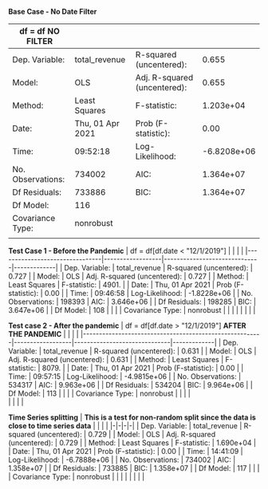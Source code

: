 **Base Case - No Date Filter**

| df = df **NO FILTER** |                  |                              |             |
|-----------------------|------------------|------------------------------|-------------|
| Dep. Variable:        | total_revenue    | R-squared (uncentered):      | 0.655       |
| Model:                | OLS              | Adj. R-squared (uncentered): | 0.655       |
| Method:               | Least Squares    | F-statistic:                 | 1.203e+04   |
| Date:                 | Thu, 01 Apr 2021 | Prob (F-statistic):          | 0.00        |
| Time:                 | 09:52:18         | Log-Likelihood:              | -6.8208e+06 |
| No. Observations:     | 734002           | AIC:                         | 1.364e+07   |
| Df Residuals:         | 733886           | BIC:                         | 1.364e+07   |
| Df Model:             | 116              |                              |             |
| Covariance Type:      | nonrobust        |                              |             |
|                       |                  |                              |             |


**Test Case 1 - Before the Pandemic**
| df = df[df.date < "12/1/2019"] |                  |                              |             |
|--------------------------------|------------------|------------------------------|-------------|
| Dep. Variable:                 | total_revenue    | R-squared (uncentered):      | 0.727       |
| Model:                         | OLS              | Adj. R-squared (uncentered): | 0.727       |
| Method:                        | Least Squares    | F-statistic:                 | 4901.       |
| Date:                          | Thu, 01 Apr 2021 | Prob (F-statistic):          | 0.00        |
| Time:                          | 09:46:58         | Log-Likelihood:              | -1.8228e+06 |
| No. Observations:              | 198393           | AIC:                         | 3.646e+06   |
| Df Residuals:                  | 198285           | BIC:                         | 3.647e+06   |
| Df Model:                      | 108              |                              |             |
| Covariance Type:               | nonrobust        |                              |             |
|                                |                  |                              |             |

**Test case 2 - After the pandemic**
| df = df[df.date >  "12/1/2019"] **AFTER THE PANDEMIC** |                  |                              |             |
|--------------------------------------------------------|------------------|------------------------------|-------------|
| Dep. Variable:                                         | total_revenue    | R-squared (uncentered):      | 0.631       |
| Model:                                                 | OLS              | Adj. R-squared (uncentered): | 0.631       |
| Method:                                                | Least Squares    | F-statistic:                 | 8079.       |
| Date:                                                  | Thu, 01 Apr 2021 | Prob (F-statistic):          | 0.00        |
| Time:                                                  | 09:57:15         | Log-Likelihood:              | -4.9815e+06 |
| No. Observations:                                      | 534317           | AIC:                         | 9.963e+06   |
| Df Residuals:                                          | 534204           | BIC:                         | 9.964e+06   |
| Df Model:                                              | 113              |                              |             |
| Covariance Type:                                       | nonrobust        |                              |             |
|             
|                  |                              |             |

**Time Series splitting**
| **This is a test for  non-random  split since the data is  close to time series data**  |  |  |  |
|-|-|-|-|
| Dep. Variable: | total_revenue | R-squared (uncentered): | 0.729 |
| Model: | OLS | Adj. R-squared (uncentered): | 0.729 |
| Method: | Least Squares | F-statistic: | 1.690e+04 |
| Date: | Thu, 01 Apr 2021 | Prob (F-statistic): | 0.00 |
| Time: | 14:41:09 | Log-Likelihood: | -6.7888e+06 |
| No. Observations: | 734002 | AIC: | 1.358e+07 |
| Df Residuals: | 733885 | BIC: | 1.358e+07 |
| Df Model: | 117 |  |  |
| Covariance Type: | nonrobust |  |  |
|  |  |  |  |